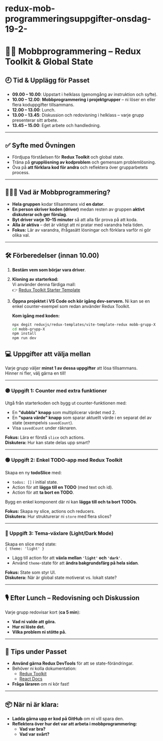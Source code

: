 # redux-mob-programmeringsuppgifter-onsdag-19-2-
# 🧑‍💻 Mobbprogrammering – Redux Toolkit & Global State

## 🕘 Tid & Upplägg för Passet
- **09.00 – 10.00**: Uppstart i helklass (genomgång av instruktion och syfte).
- **10.00 – 12.00**: **Mobbprogrammering i projektgrupper** – ni löser en eller flera koduppgifter tillsammans.
- **12.00 – 13.00**: Lunch.
- **13.00 – 13.45**: Diskussion och redovisning i helklass – varje grupp presenterar sitt arbete.
- **13.45 – 15.00**: Eget arbete och handledning.

---

## ✅ Syfte med Övningen
- Fördjupa förståelsen för **Redux Toolkit** och global state.
- Träna på **grupplösning av kodproblem** och gemensam problemlösning.
- Öva på **att förklara kod för andra** och reflektera över grupparbetets process.

---

## 🧑‍🤝‍🧑 Vad är Mobbprogrammering?
- **Hela gruppen** kodar tillsammans vid **en dator**.
- **En person skriver koden (driver)** medan resten av gruppen **aktivt diskuterar och ger förslag**.
- **Byt driver varje 10–15 minuter** så att alla får prova på att koda.
- **Alla är aktiva** – det är viktigt att ni pratar med varandra hela tiden.
- **Fokus:** Lär av varandra, ifrågasätt lösningar och förklara varför ni gör olika val.

---

## 🛠️ Förberedelser (innan 10.00)
1. **Bestäm vem som börjar vara driver**.
2. **Kloning av starterkod:**  
   Vi använder denna färdiga mall:  
   👉 [Redux Toolkit Starter Template](https://github.com/reduxjs/redux-templates/tree/master/packages/vite-template-redux)
3. **Öppna projektet i VS Code och kör igång dev-servern.**
Ni kan se en enkel counter-exempel som redan använder Redux Toolkit.

   **Kom igång med koden:**
   ```bash
   npx degit reduxjs/redux-templates/vite-template-redux mobb-grupp-X
   cd mobb-grupp-X
   npm install
   npm run dev


## 💻 Uppgifter att välja mellan
Varje grupp väljer **minst 1 av dessa uppgifter** att lösa tillsammans.  
Hinner ni fler, välj gärna en till!

---

### 🟣 Uppgift 1: Counter med extra funktioner
Utgå från starterkoden och bygg ut counter-funktionen med:

- En **"dubbla" knapp** som multiplicerar värdet med 2.
- En **"spara värde" knapp** som sparar aktuellt värde i en separat del av state (exempelvis `savedCount`).
- Visa `savedCount` under räknaren.

**Fokus:** Lära er förstå `slice` och actions.  
**Diskutera:** Hur kan state delas upp smart?

---

### 🟢 Uppgift 2: Enkel TODO-app med Redux Toolkit
Skapa en ny **todoSlice** med:

- `todos: []` i initial state.
- Action för att **lägga till en TODO** (med text och id).
- Action för att **ta bort en TODO**.

Bygg en enkel komponent där ni kan **lägga till och ta bort TODOs**.

**Fokus:** Skapa ny slice, actions och reducers.  
**Diskutera:** Hur strukturerar ni `store` med flera slices?

---

### 🔵 Uppgift 3: Tema-växlare (Light/Dark Mode)
Skapa en slice med state:  
`{ theme: 'light' }`

- Lägg till action för att **växla mellan `'light'` och `'dark'`**.
- Använd `theme`-state för att **ändra bakgrundsfärg på hela sidan**.

**Fokus:** State som styr UI.  
**Diskutera:** När är global state motiverat vs. lokalt state?

---

## 🎙️ Efter Lunch – Redovisning och Diskussion
Varje grupp redovisar kort (**ca 5 min**):

- **Vad ni valde att göra.**
- **Hur ni löste det.**
- **Vilka problem ni stötte på.**

---

## 📝 Tips under Passet
- **Använd gärna Redux DevTools** för att se state-förändringar.
- Behöver ni kolla dokumentation:
  - [Redux Toolkit](https://redux-toolkit.js.org/)
  - [React Docs](https://react.dev/)
- **Fråga läraren** om ni kör fast!

---

## 📦 När ni är klara:
- **Ladda gärna upp er kod på GitHub** om ni vill spara den.
- **Reflektera över hur det var att arbeta i mobbprogrammering:**
  - **Vad var bra?**
  - **Vad var svårt?**
